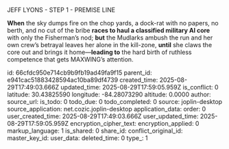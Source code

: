 JEFF LYONS - STEP 1 - PREMISE LINE

**When** the sky dumps fire on the chop yards, a dock-rat with no papers, no berth, and no cut of the bribe **races to haul a classified military AI core** with only the Fisherman’s nod; **but** the Mudlarks ambush the run and her own crew’s betrayal leaves her alone in the kill-zone, **until** she claws the core out and brings it home—**leading to** the hard birth of ruthless competence that gets MAXWING’s attention.


id: 66cfdc950e714cb9b9fb19ad49fa9f15
parent_id: e941cac51883428594ac10ba89df4739
created_time: 2025-08-29T17:49:03.666Z
updated_time: 2025-08-29T17:59:05.959Z
is_conflict: 0
latitude: 30.43825590
longitude: -84.28073290
altitude: 0.0000
author: 
source_url: 
is_todo: 0
todo_due: 0
todo_completed: 0
source: joplin-desktop
source_application: net.cozic.joplin-desktop
application_data: 
order: 0
user_created_time: 2025-08-29T17:49:03.666Z
user_updated_time: 2025-08-29T17:59:05.959Z
encryption_cipher_text: 
encryption_applied: 0
markup_language: 1
is_shared: 0
share_id: 
conflict_original_id: 
master_key_id: 
user_data: 
deleted_time: 0
type_: 1